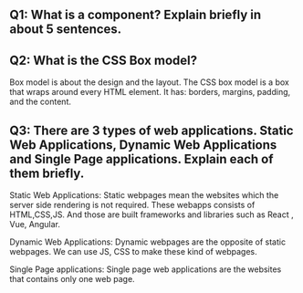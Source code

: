 ## Q1: What is a component? Explain briefly in about 5 sentences.











## Q2: What is the CSS Box model? 

Box model is about the design and the layout. The CSS box model is a box that wraps around every HTML element. It has: borders, margins, padding, and the content. 





## Q3: There are 3 types of web applications. Static Web Applications, Dynamic Web Applications and Single Page applications. Explain each of them briefly.

Static Web Applications: Static webpages mean the websites which the server side rendering is not required. These webapps consists of HTML,CSS,JS. And those are built frameworks and libraries such as React , Vue, Angular.




Dynamic Web Applications: Dynamic webpages are the opposite of static webpages. We can use JS, CSS to make these kind of webpages.




Single Page applications: Single page web applications are the websites that contains only one web page.

